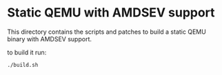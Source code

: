 # Static QEMU with AMDSEV support

This directory contains the scripts and patches to build a static QEMU binary with AMDSEV support.

to build it run:

```bash 
./build.sh
```